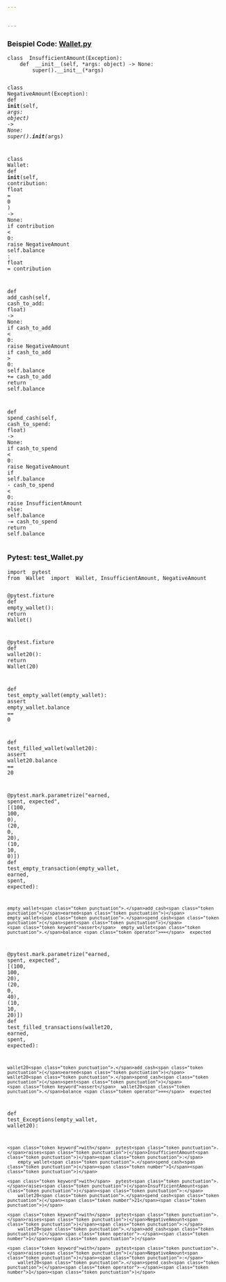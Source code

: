 ```yaml
---


---
```


<h3 id="beispiel-code-wallet.py">Beispiel Code: <a href="http://Wallet.py">Wallet.py</a></h3>
<pre class=" language-python"><code class="prism  language-python"><span class="token keyword">class</span>  <span class="token class-name">InsufficientAmount</span><span class="token punctuation">(</span>Exception<span class="token punctuation">)</span><span class="token punctuation">:</span>
	<span class="token keyword">def</span>  <span class="token function">__init__</span><span class="token punctuation">(</span>self<span class="token punctuation">,</span> <span class="token operator">*</span>args<span class="token punctuation">:</span> <span class="token builtin">object</span><span class="token punctuation">)</span> <span class="token operator">-</span><span class="token operator">&gt;</span> <span class="token boolean">None</span><span class="token punctuation">:</span>
		<span class="token builtin">super</span><span class="token punctuation">(</span><span class="token punctuation">)</span><span class="token punctuation">.</span>__init__<span class="token punctuation">(</span><span class="token operator">*</span>args<span class="token punctuation">)</span>

<span class="token keyword">class</span>  <span class="token class-name">NegativeAmount</span><span class="token punctuation">(</span>Exception<span class="token punctuation">)</span><span class="token punctuation">:</span>
	<span class="token keyword">def</span>  <span class="token function">__init__</span><span class="token punctuation">(</span>self<span class="token punctuation">,</span> <span class="token operator">*</span>args<span class="token punctuation">:</span> <span class="token builtin">object</span><span class="token punctuation">)</span> <span class="token operator">-</span><span class="token operator">&gt;</span> <span class="token boolean">None</span><span class="token punctuation">:</span>
		<span class="token builtin">super</span><span class="token punctuation">(</span><span class="token punctuation">)</span><span class="token punctuation">.</span>__init__<span class="token punctuation">(</span><span class="token operator">*</span>args<span class="token punctuation">)</span>
		
<span class="token keyword">class</span>  <span class="token class-name">Wallet</span><span class="token punctuation">:</span>
	<span class="token keyword">def</span>  <span class="token function">__init__</span><span class="token punctuation">(</span>self<span class="token punctuation">,</span> contribution<span class="token punctuation">:</span> <span class="token builtin">float</span>  <span class="token operator">=</span>  <span class="token number">0</span> <span class="token punctuation">)</span> <span class="token operator">-</span><span class="token operator">&gt;</span> <span class="token boolean">None</span><span class="token punctuation">:</span>
	<span class="token keyword">if</span>  contribution  <span class="token operator">&lt;</span>  <span class="token number">0</span><span class="token punctuation">:</span>
		<span class="token keyword">raise</span>  NegativeAmount
	self<span class="token punctuation">.</span>balance <span class="token punctuation">:</span> <span class="token builtin">float</span>  <span class="token operator">=</span>  contribution

<span class="token keyword">def</span>  <span class="token function">add_cash</span><span class="token punctuation">(</span>self<span class="token punctuation">,</span> cash_to_add<span class="token punctuation">:</span> <span class="token builtin">float</span><span class="token punctuation">)</span> <span class="token operator">-</span><span class="token operator">&gt;</span> <span class="token boolean">None</span><span class="token punctuation">:</span>
	<span class="token keyword">if</span>  cash_to_add  <span class="token operator">&lt;</span>  <span class="token number">0</span><span class="token punctuation">:</span>
		<span class="token keyword">raise</span>  NegativeAmount
	<span class="token keyword">if</span>  cash_to_add  <span class="token operator">&gt;</span>  <span class="token number">0</span><span class="token punctuation">:</span>
		self<span class="token punctuation">.</span>balance  <span class="token operator">+=</span>  cash_to_add
	<span class="token keyword">return</span>  self<span class="token punctuation">.</span>balance

<span class="token keyword">def</span>  <span class="token function">spend_cash</span><span class="token punctuation">(</span>self<span class="token punctuation">,</span> cash_to_spend<span class="token punctuation">:</span> <span class="token builtin">float</span><span class="token punctuation">)</span> <span class="token operator">-</span><span class="token operator">&gt;</span> <span class="token boolean">None</span><span class="token punctuation">:</span>
	<span class="token keyword">if</span>  cash_to_spend  <span class="token operator">&lt;</span>  <span class="token number">0</span><span class="token punctuation">:</span>
		<span class="token keyword">raise</span>  NegativeAmount
	<span class="token keyword">if</span>  self<span class="token punctuation">.</span>balance  <span class="token operator">-</span>  cash_to_spend  <span class="token operator">&lt;</span>  <span class="token number">0</span><span class="token punctuation">:</span>
		<span class="token keyword">raise</span>  InsufficientAmount
	<span class="token keyword">else</span><span class="token punctuation">:</span>
		self<span class="token punctuation">.</span>balance  <span class="token operator">-=</span>  cash_to_spend
	<span class="token keyword">return</span>  self<span class="token punctuation">.</span>balance
</code></pre>
<h3 id="pytest-test_wallet.py">Pytest: test_Wallet.py</h3>
<pre class=" language-python"><code class="prism  language-python"><span class="token keyword">import</span>  pytest
<span class="token keyword">from</span>  Wallet  <span class="token keyword">import</span>  Wallet<span class="token punctuation">,</span> InsufficientAmount<span class="token punctuation">,</span> NegativeAmount

@pytest<span class="token punctuation">.</span>fixture
<span class="token keyword">def</span>  <span class="token function">empty_wallet</span><span class="token punctuation">(</span><span class="token punctuation">)</span><span class="token punctuation">:</span>
	<span class="token keyword">return</span>  Wallet<span class="token punctuation">(</span><span class="token punctuation">)</span>

@pytest<span class="token punctuation">.</span>fixture
<span class="token keyword">def</span>  <span class="token function">wallet20</span><span class="token punctuation">(</span><span class="token punctuation">)</span><span class="token punctuation">:</span>
	<span class="token keyword">return</span>  Wallet<span class="token punctuation">(</span><span class="token number">20</span><span class="token punctuation">)</span>

<span class="token keyword">def</span>  <span class="token function">test_empty_wallet</span><span class="token punctuation">(</span>empty_wallet<span class="token punctuation">)</span><span class="token punctuation">:</span>
	<span class="token keyword">assert</span>  empty_wallet<span class="token punctuation">.</span>balance <span class="token operator">==</span>  <span class="token number">0</span>

<span class="token keyword">def</span>  <span class="token function">test_filled_wallet</span><span class="token punctuation">(</span>wallet20<span class="token punctuation">)</span><span class="token punctuation">:</span>
	<span class="token keyword">assert</span>  wallet20<span class="token punctuation">.</span>balance <span class="token operator">==</span>  <span class="token number">20</span>

@pytest<span class="token punctuation">.</span>mark<span class="token punctuation">.</span>parametrize<span class="token punctuation">(</span><span class="token string">"earned, spent, expected"</span><span class="token punctuation">,</span> <span class="token punctuation">[</span><span class="token punctuation">(</span><span class="token number">100</span><span class="token punctuation">,</span> <span class="token number">100</span><span class="token punctuation">,</span> <span class="token number">0</span><span class="token punctuation">)</span><span class="token punctuation">,</span> <span class="token punctuation">(</span><span class="token number">20</span><span class="token punctuation">,</span> <span class="token number">0</span><span class="token punctuation">,</span> <span class="token number">20</span><span class="token punctuation">)</span><span class="token punctuation">,</span> <span class="token punctuation">(</span><span class="token number">10</span><span class="token punctuation">,</span> <span class="token number">10</span><span class="token punctuation">,</span> <span class="token number">0</span><span class="token punctuation">)</span><span class="token punctuation">]</span><span class="token punctuation">)</span>
<span class="token keyword">def</span>  <span class="token function">test_empty_transaction</span><span class="token punctuation">(</span>empty_wallet<span class="token punctuation">,</span> earned<span class="token punctuation">,</span> spent<span class="token punctuation">,</span> expected<span class="token punctuation">)</span><span class="token punctuation">:</span>

	empty_wallet<span class="token punctuation">.</span>add_cash<span class="token punctuation">(</span>earned<span class="token punctuation">)</span>
	empty_wallet<span class="token punctuation">.</span>spend_cash<span class="token punctuation">(</span>spent<span class="token punctuation">)</span>
	<span class="token keyword">assert</span>  empty_wallet<span class="token punctuation">.</span>balance <span class="token operator">==</span>  expected

@pytest<span class="token punctuation">.</span>mark<span class="token punctuation">.</span>parametrize<span class="token punctuation">(</span><span class="token string">"earned, spent, expected"</span><span class="token punctuation">,</span> <span class="token punctuation">[</span><span class="token punctuation">(</span><span class="token number">100</span><span class="token punctuation">,</span> <span class="token number">100</span><span class="token punctuation">,</span> <span class="token number">20</span><span class="token punctuation">)</span><span class="token punctuation">,</span> <span class="token punctuation">(</span><span class="token number">20</span><span class="token punctuation">,</span> <span class="token number">0</span><span class="token punctuation">,</span> <span class="token number">40</span><span class="token punctuation">)</span><span class="token punctuation">,</span> <span class="token punctuation">(</span><span class="token number">10</span><span class="token punctuation">,</span> <span class="token number">10</span><span class="token punctuation">,</span> <span class="token number">20</span><span class="token punctuation">)</span><span class="token punctuation">]</span><span class="token punctuation">)</span>
<span class="token keyword">def</span>  <span class="token function">test_filled_transactions</span><span class="token punctuation">(</span>wallet20<span class="token punctuation">,</span> earned<span class="token punctuation">,</span> spent<span class="token punctuation">,</span> expected<span class="token punctuation">)</span><span class="token punctuation">:</span>
	
	wallet20<span class="token punctuation">.</span>add_cash<span class="token punctuation">(</span>earned<span class="token punctuation">)</span>
	wallet20<span class="token punctuation">.</span>spend_cash<span class="token punctuation">(</span>spent<span class="token punctuation">)</span>
	<span class="token keyword">assert</span>  wallet20<span class="token punctuation">.</span>balance <span class="token operator">==</span>  expected

<span class="token keyword">def</span>  <span class="token function">test_Exceptions</span><span class="token punctuation">(</span>empty_wallet<span class="token punctuation">,</span> wallet20<span class="token punctuation">)</span><span class="token punctuation">:</span>
	
	<span class="token keyword">with</span>  pytest<span class="token punctuation">.</span>raises<span class="token punctuation">(</span>InsufficientAmount<span class="token punctuation">)</span><span class="token punctuation">:</span>
		empty_wallet<span class="token punctuation">.</span>spend_cash<span class="token punctuation">(</span><span class="token number">1</span><span class="token punctuation">)</span>
	
	<span class="token keyword">with</span>  pytest<span class="token punctuation">.</span>raises<span class="token punctuation">(</span>InsufficientAmount<span class="token punctuation">)</span><span class="token punctuation">:</span>
		wallet20<span class="token punctuation">.</span>spend_cash<span class="token punctuation">(</span><span class="token number">21</span><span class="token punctuation">)</span>
	
	<span class="token keyword">with</span>  pytest<span class="token punctuation">.</span>raises<span class="token punctuation">(</span>NegativeAmount<span class="token punctuation">)</span><span class="token punctuation">:</span>
		wallet20<span class="token punctuation">.</span>add_cash<span class="token punctuation">(</span><span class="token operator">-</span><span class="token number">1</span><span class="token punctuation">)</span>
	
	<span class="token keyword">with</span>  pytest<span class="token punctuation">.</span>raises<span class="token punctuation">(</span>NegativeAmount<span class="token punctuation">)</span><span class="token punctuation">:</span>
		wallet20<span class="token punctuation">.</span>spend_cash<span class="token punctuation">(</span><span class="token operator">-</span><span class="token number">1</span><span class="token punctuation">)</span>
</code></pre>

